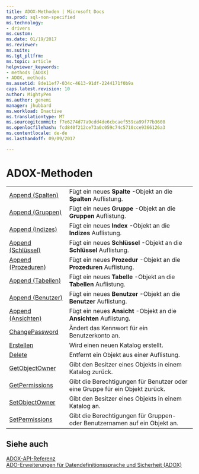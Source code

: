 ```yaml
---
title: ADOX-Methoden | Microsoft Docs
ms.prod: sql-non-specified
ms.technology:
- drivers
ms.custom: 
ms.date: 01/19/2017
ms.reviewer: 
ms.suite: 
ms.tgt_pltfrm: 
ms.topic: article
helpviewer_keywords:
- methods [ADOX]
- ADOX, methods
ms.assetid: 8de11ef7-034c-4613-91df-2244171f0b9a
caps.latest.revision: 10
author: MightyPen
ms.author: genemi
manager: jhubbard
ms.workload: Inactive
ms.translationtype: MT
ms.sourcegitcommit: f7e6274d77a9cdd4de6cbcaef559ca99f77b3608
ms.openlocfilehash: fcd840f212ce73a0c059c74c5710cce9366126a3
ms.contentlocale: de-de
ms.lasthandoff: 09/09/2017

---
```

# <a name="adox-methods"></a>ADOX-Methoden
|||  
|-|-|  
|[Append (Spalten)](../../../ado/reference/adox-api/append-method-adox-columns.md)|Fügt ein neues **Spalte** -Objekt an die **Spalten** Auflistung.|  
|[Append (Gruppen)](../../../ado/reference/adox-api/append-method-adox-groups.md)|Fügt ein neues **Gruppe** -Objekt an die **Gruppen** Auflistung.|  
|[Append (Indizes)](../../../ado/reference/adox-api/append-method-adox-indexes.md)|Fügt ein neues **Index** -Objekt an die **Indizes** Auflistung.|  
|[Append (Schlüssel)](../../../ado/reference/adox-api/append-method-adox-keys.md)|Fügt ein neues **Schlüssel** -Objekt an die **Schlüssel** Auflistung.|  
|[Append (Prozeduren)](../../../ado/reference/adox-api/append-method-adox-procedures.md)|Fügt ein neues **Prozedur** -Objekt an die **Prozeduren** Auflistung.|  
|[Append (Tabellen)](../../../ado/reference/adox-api/append-method-adox-tables.md)|Fügt ein neues **Tabelle** -Objekt an die **Tabellen** Auflistung.|  
|[Append (Benutzer)](../../../ado/reference/adox-api/append-method-adox-users.md)|Fügt ein neues **Benutzer** -Objekt an die **Benutzer** Auflistung.|  
|[Append (Ansichten)](../../../ado/reference/adox-api/append-method-adox-views.md)|Fügt ein neues **Ansicht** -Objekt an die **Ansichten** Auflistung.|  
|[ChangePassword](../../../ado/reference/adox-api/changepassword-method-adox.md)|Ändert das Kennwort für ein Benutzerkonto an.|  
|[Erstellen](../../../ado/reference/adox-api/create-method-adox.md)|Wird einen neuen Katalog erstellt.|  
|[Delete](../../../ado/reference/adox-api/delete-method-adox-collections.md)|Entfernt ein Objekt aus einer Auflistung.|  
|[GetObjectOwner](../../../ado/reference/adox-api/getobjectowner-method-adox.md)|Gibt den Besitzer eines Objekts in einem Katalog zurück.|  
|[GetPermissions](../../../ado/reference/adox-api/getpermissions-method-adox.md)|Gibt die Berechtigungen für Benutzer oder eine Gruppe für ein Objekt zurück.|  
|[SetObjectOwner](../../../ado/reference/adox-api/setobjectowner-method.md)|Gibt den Besitzer eines Objekts in einem Katalog an.|  
|[SetPermissions](../../../ado/reference/adox-api/setpermissions-method-adox.md)|Gibt die Berechtigungen für Gruppen- oder Benutzernamen auf ein Objekt an.|  
  
## <a name="see-also"></a>Siehe auch  
 [ADOX-API-Referenz](../../../ado/reference/adox-api/adox-api-reference.md)   
 [ADO-Erweiterungen für Datendefinitionssprache und Sicherheit (ADOX)](../../../ado/guide/extensions/ado-extensions-for-data-definition-language-and-security-adox.md)

